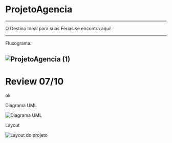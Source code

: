 # ProjetoAgencia

-------------------------------------------------------------------
O Destino Ideal para suas Férias se encontra aqui!


-------------------------------------------------------------------
Fluxograma:

![ProjetoAgencia (1)](https://user-images.githubusercontent.com/79460887/136305514-f71e667a-daed-4840-9c74-b08fdb5cf54b.jpg)
------------------------------------------------------------------
# Review 07/10
ok

Diagrama UML

![Diagrama UML](https://user-images.githubusercontent.com/79460887/136484411-74f51109-4f99-451b-bf0d-e5c2372d0c5c.jpg)


Layout

![Layout do projeto](https://user-images.githubusercontent.com/79460887/137238700-43df7bb7-d908-453f-8f04-3b32f5d1f515.jpg)
